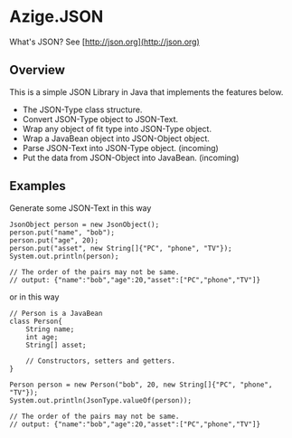 # Azige.JSON

What's JSON? See [http://json.org](http://json.org)

## Overview

This is a simple JSON Library in Java that implements the features below.

* The JSON-Type class structure.
* Convert JSON-Type object to JSON-Text.
* Wrap any object of fit type into JSON-Type object.
* Wrap a JavaBean object into JSON-Object object.
* Parse JSON-Text into JSON-Type object. (incoming)
* Put the data from JSON-Object into JavaBean. (incoming)

## Examples

Generate some JSON-Text in this way

	JsonObject person = new JsonObject();
	person.put("name", "bob");
	person.put("age", 20);
	person.put("asset", new String[]{"PC", "phone", "TV"});
	System.out.println(person);

	// The order of the pairs may not be same.
	// output: {"name":"bob","age":20,"asset":["PC","phone","TV"]}

or in this way

	// Person is a JavaBean
	class Person{
	    String name;
	    int age;
	    String[] asset;

	    // Constructors, setters and getters.
	}

	Person person = new Person("bob", 20, new String[]{"PC", "phone", "TV"});
	System.out.println(JsonType.valueOf(person));

	// The order of the pairs may not be same.
	// output: {"name":"bob","age":20,"asset":["PC","phone","TV"]}
